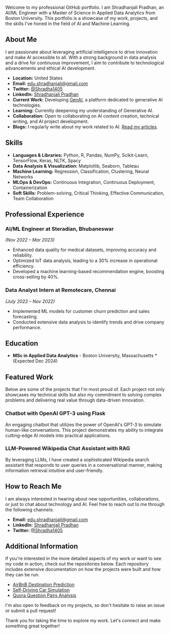 Welcome to my professional GitHub portfolio. I am Shradhanjali Pradhan, an AI/ML Engineer with a Master of Science in Applied Data Analytics from Boston University. This portfolio is a showcase of my work, projects, and the skills I've honed in the field of AI and Machine Learning.

## About Me

I am passionate about leveraging artificial intelligence to drive innovation and make AI accessible to all. With a strong background in data analysis and a drive for continuous improvement, I aim to contribute to technological advancements and ethical AI development.

- **Location:** United States
- **Email:** [edu.shradhanjali@gmail.com](mailto:edu.shradhanjali@gmail.com)
- **Twitter:** [@Shradha1405](https://twitter.com/Shradha1405)
- **LinkedIn:** [Shradhanjali Pradhan](https://www.linkedin.com/in/shradhanjalipradhan/)
- **Current Work:** Developing [GenAI](http://genai.example.com), a platform dedicated to generative AI technologies.
- **Learning:** Currently deepening my understanding of Generative AI.
- **Collaboration:** Open to collaborating on AI content creation, technical writing, and AI project development.
- **Blogs:** I regularly write about my work related to AI. [Read my articles](http://medium.com/@pradhanshradhanjali300).

## Skills

- **Languages & Libraries:** Python, R, Pandas, NumPy, Scikit-Learn, TensorFlow, Keras, NLTK, Spacy
- **Data Analysis & Visualization:** Matplotlib, Seaborn, Tableau
- **Machine Learning:** Regression, Classification, Clustering, Neural Networks
- **MLOps & DevOps:** Continuous Integration, Continuous Deployment, Containerization
- **Soft Skills:** Problem-solving, Critical Thinking, Effective Communication, Team Collaboration

## Professional Experience

### AI/ML Engineer at Steradian, Bhubaneswar
*(Nov 2022 – Mar 2023)*
- Enhanced data quality for medical datasets, improving accuracy and reliability.
- Optimized IoT data analysis, leading to a 30% increase in operational efficiency.
- Developed a machine learning-based recommendation engine, boosting cross-selling by 40%.

### Data Analyst Intern at Remotecare, Chennai
*(July 2022 – Nov 2022)*
- Implemented ML models for customer churn prediction and sales forecasting.
- Conducted extensive data analysis to identify trends and drive company performance.

## Education

- **MSc in Applied Data Analytics** - Boston University, Massachusetts *(Expected Dec 2024)

## Featured Work

Below are some of the projects that I'm most proud of. Each project not only showcases my technical skills but also my commitment to solving complex problems and delivering real value through data-driven innovation.

### Chatbot with OpenAI GPT-3 using Flask
An engaging chatbot that utilizes the power of OpenAI's GPT-3 to simulate human-like conversations. This project demonstrates my ability to integrate cutting-edge AI models into practical applications.

### LLM-Powered Wikipedia Chat Assistant with RAG
By leveraging LLMs, I have created a sophisticated Wikipedia search assistant that responds to user queries in a conversational manner, making information retrieval intuitive and user-friendly.

## How to Reach Me

I am always interested in hearing about new opportunities, collaborations, or just to chat about technology and AI. Feel free to reach out to me through the following channels:

- **Email:** [edu.shradhanjali@gmail.com](mailto:edu.shradhanjali@gmail.com)
- **LinkedIn:** [Shradhanjali Pradhan](https://www.linkedin.com/in/shradhanjalipradhan/)
- **Twitter:** [@Shradha1405](https://twitter.com/Shradha1405)

## Additional Information

If you're interested in the more detailed aspects of my work or want to see my code in action, check out the repositories below. Each repository includes extensive documentation on how the projects were built and how they can be run.

- [AirBnB Destination Prediction](https://github.com/shradhanjalipradhan/AirBnB)
- [Self-Driving Car Simulation](https://github.com/shradhanjalipradhan/Self-Driving-Car)
- [Quora Question Pairs Analysis](https://github.com/shradhanjalipradhan/Quora-Question-Pairs)

I'm also open to feedback on my projects, so don't hesitate to raise an issue or submit a pull request!

Thank you for taking the time to explore my work. Let's connect and make something great together!
